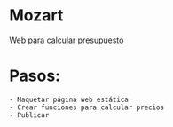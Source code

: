 # Mozart
Web para calcular presupuesto

# Pasos:
    - Maquetar página web estática
    - Crear funciones para calcular precios
    - Publicar